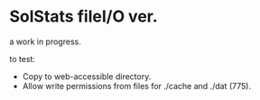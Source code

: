 SolStats fileI/O ver.
====

a work in progress.

to test:
- Copy to web-accessible directory.
- Allow write permissions from files for ./cache and ./dat (775).
